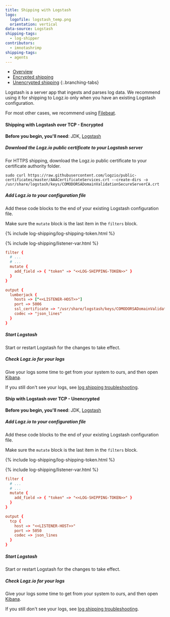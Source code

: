 ```yaml
---
title: Shipping with Logstash
logo:
  logofile: logstash_temp.png
  orientation: vertical
data-source: Logstash
shipping-tags:
  - log-shipper
contributors:
  - imnotashrimp
shipping-tags:
  - agents
---
```



<!-- tabContainer:start -->
<div class="branching-container">

* [Overview](#overview)
* [Encrypted shipping](#encrypted)
* [Unencrypted shipping](#unencrypted)
{:.branching-tabs}


<!-- tab:start -->
<div id="overview">

Logstash is a server app that ingests and parses log data.
We recommend using it for shipping to Logz.io only when you have an existing Logstash configuration.

For most other cases, we recommend using [Filebeat]({{site.baseurl}}/shipping/shippers/filebeat.html).

</div>
<!-- tab:end -->

<!-- tab:start -->
<div id="encrypted">

#### Shipping with Logstash over TCP - Encrypted

**Before you begin, you'll need**: JDK, [Logstash](https://www.elastic.co/guide/en/logstash/current/installing-logstash.html)

<div class="tasklist">


##### Download the Logz.io public certificate to your Logstash server

For HTTPS shipping, download the Logz.io public certificate to your certificate authority folder.


```shell
sudo curl https://raw.githubusercontent.com/logzio/public-certificates/master/AAACertificateServices.crt --create-dirs -o /usr/share/logstash/keys/COMODORSADomainValidationSecureServerCA.crt
```



##### Add Logz.io to your configuration file

Add these code blocks to the end of your existing Logstash configuration file.

Make sure the `mutate` block is the last item in the `filters` block.

{% include log-shipping/log-shipping-token.html %}

{% include log-shipping/listener-var.html %}

```conf
filter {
  # ...
  # ...
  mutate {
    add_field => { "token" => "<<LOG-SHIPPING-TOKEN>>" }
  }
}

output {
  lumberjack {
    hosts => ["<<LISTENER-HOST>>"]
    port => 5006
    ssl_certificate => "/usr/share/logstash/keys/COMODORSADomainValidationSecureServerCA.crt"
    codec => "json_lines"
  }
}
```

##### Start Logstash

Start or restart Logstash for the changes to take effect.

##### Check Logz.io for your logs

Give your logs some time to get from your system to ours, and then open [Kibana](https://app.logz.io/#/dashboard/kibana).

If you still don't see your logs, see [log shipping troubleshooting]({{site.baseurl}}/user-guide/log-shipping/log-shipping-troubleshooting.html).

</div>

</div>
<!-- tab:end -->

<!-- tab:start -->
<div id="unencrypted">

#### Ship with Logstash over TCP - Unencrypted

**Before you begin, you'll need**: JDK, [Logstash](https://www.elastic.co/guide/en/logstash/current/installing-logstash.html)

<div class="tasklist">

##### Add Logz.io to your configuration file

Add these code blocks to the end of your existing Logstash configuration file.

Make sure the `mutate` block is the last item in the `filters` block.

{% include log-shipping/log-shipping-token.html %}

{% include log-shipping/listener-var.html %}

```conf
filter {
  # ...
  # ...
  mutate {
    add_field => { "token" => "<<LOG-SHIPPING-TOKEN>>" }
  }
}

output {
  tcp {
    host => "<<LISTENER-HOST>>"
    port => 5050
    codec => json_lines
  }
}
```

##### Start Logstash

Start or restart Logstash for the changes to take effect.

##### Check Logz.io for your logs

Give your logs some time to get from your system to ours, and then open [Kibana](https://app.logz.io/#/dashboard/kibana).

If you still don't see your logs, see [log shipping troubleshooting]({{site.baseurl}}/user-guide/log-shipping/log-shipping-troubleshooting.html).


</div>
</div>
<!-- tab:end -->

</div>
<!-- tabContainer:end -->
